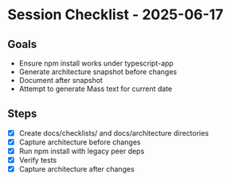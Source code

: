 # Session Checklist - 2025-06-17

## Goals
- Ensure npm install works under typescript-app
- Generate architecture snapshot before changes
- Document after snapshot
- Attempt to generate Mass text for current date

## Steps
- [x] Create docs/checklists/ and docs/architecture directories
- [x] Capture architecture before changes
- [x] Run npm install with legacy peer deps
- [x] Verify tests
- [x] Capture architecture after changes
